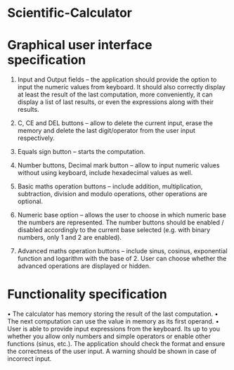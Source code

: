# Scientific-Calculator

# Graphical user interface specification

1. Input and Output fields – the application should provide the option to input the numeric values from
keyboard. It should also correctly display at least the result of the last computation, more conveniently,
it can display a list of last results, or even the expressions along with their results.

2. C, CE and DEL buttons – allow to delete the current input, erase the memory and delete the last
digit/operator from the user input respectively.

3. Equals sign button – starts the computation.

4. Number buttons, Decimal mark button – allow to input numeric values without using keyboard, include
hexadecimal values as well.

5. Basic maths operation buttons – include addition, multiplication, subtraction, division and modulo
operations, other operations are optional.

6. Numeric base option – allows the user to choose in which numeric base the numbers are represented.
The number buttons should be enabled / disabled accordingly to the current base selected (e.g. with
binary numbers, only 1 and 2 are enabled).

7. Advanced maths operation buttons – include sinus, cosinus, exponential function and logarithm with
the base of 2. User can choose whether the advanced operations are displayed or hidden.

# Functionality specification

• The calculator has memory storing the result of the last computation.
• The next computation can use the value in memory as its first operand.
• User is able to provide input expressions from the keyboard. Its up to you whether you allow only numbers
and simple operators or enable other functions (sinus, etc.). The application should check the format and
ensure the correctness of the user input. A warning should be shown in case of incorrect input.
